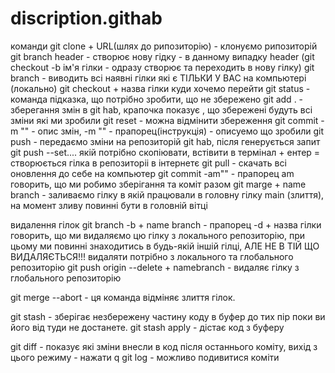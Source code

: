 # discription.githab

команди
git clone + URL(шлях до рипозиторію) - клонуємо рипозиторій
git branch header - створює нову гідку - в данному випадку header (git checkout -b ім'я гілки - одразу створює та переходить в нову гілку)
git branch - виводить всі наявні гілки які є ТІЛЬКИ У ВАС на компьютері (локально)
git checkout + назва гілки куди хочемо перейти
git status - команда підказка, що потрібно зробити, що не збережено
git add . - зберегання змін в git hab, крапочка показує , що збережені будуть всі зміни які ми зробили
git reset - можна відмінити збереження
git commit -m "" - опис змін, -m "" - прапорец(інструкція) - описуемо що зробили
git push - передаємо зміни на репозиторій git hab, після генерується запит git push --set.... якій потрібно скопіювати, встівити в термінал + ентер = створюється гілка в репозиторіі в інтернетє
git pull - скачать всі оновлення до себе на компьютер
git commit -am"" - прапорец am говорить, що ми робимо зберігання та коміт разом
git marge + name branch - заливаємо гілку в якій працювали в головну гілку main (злиття), на момент зливу повинні бути в головній вітці

видалення гілок
git branch -b + name branch - прапорец -d + назва гілки говорить, що ми видаляємо цю гілку з локального репозиторію, при цьому ми повинні знаходитись в будь-якій іншій гілці, АЛЕ НЕ В ТІЙ ЩО ВИДАЛЯЄТЬСЯ!!! видаляти потрібно з локального та глобального репозиторію
git push origin --delete + namebranch - видаляє гілку з глобального репозиторію

git merge --abort - ця команда відміняє злиття гілок.

git stash - зберігає незбережену частину коду в буфер до тих пір поки ви його від туди не достанете.
git stash apply - дістає код з буферу

git diff - показує які зміни внесли в код після останнього коміту, вихід з цього режиму - нажати q
git log - можливо подивитися коміти
